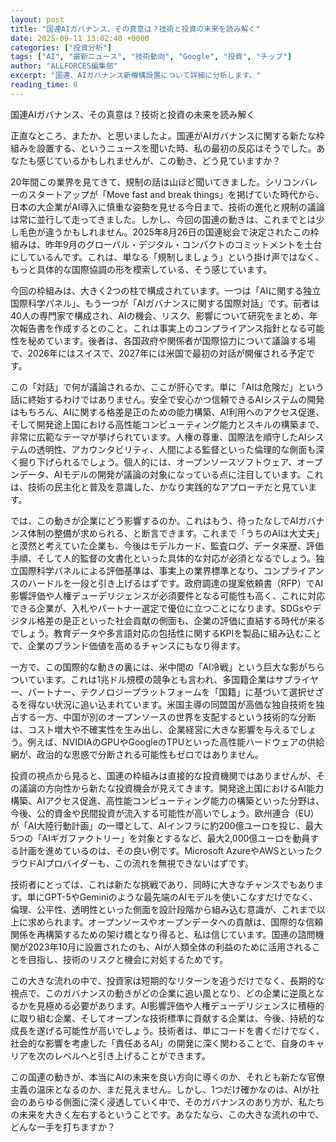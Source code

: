 ```yaml
---
layout: post
title: "国連AIガバナンス、その真意は？技術と投資の未来を読み解く"
date: 2025-09-11 13:02:40 +0000
categories: ["投資分析"]
tags: ["AI", "最新ニュース", "技術動向", "Google", "投資", "チップ"]
author: "ALLFORCES編集部"
excerpt: "国連、AIガバナンス新機構設置について詳細に分析します。"
reading_time: 8
---
```


国連AIガバナンス、その真意は？技術と投資の未来を読み解く

正直なところ、またか、と思いましたよ。国連がAIガバナンスに関する新たな枠組みを設置する、というニュースを聞いた時、私の最初の反応はそうでした。あなたも感じているかもしれませんが、この動き、どう見ていますか？

20年間この業界を見てきて、規制の話は山ほど聞いてきました。シリコンバレーのスタートアップが「Move fast and break things」を掲げていた時代から、日本の大企業がAI導入に慎重な姿勢を見せる今日まで、技術の進化と規制の議論は常に並行して走ってきました。しかし、今回の国連の動きは、これまでとは少し毛色が違うかもしれません。2025年8月26日の国連総会で決定されたこの枠組みは、昨年9月のグローバル・デジタル・コンパクトのコミットメントを土台にしているんです。これは、単なる「規制しましょう」という掛け声ではなく、もっと具体的な国際協調の形を模索している、そう感じています。

今回の枠組みは、大きく2つの柱で構成されています。一つは「AIに関する独立国際科学パネル」、もう一つが「AIガバナンスに関する国際対話」です。前者は40人の専門家で構成され、AIの機会、リスク、影響について研究をまとめ、年次報告書を作成するとのこと。これは事実上のコンプライアンス指針となる可能性を秘めています。後者は、各国政府や関係者が国際協力について議論する場で、2026年にはスイスで、2027年には米国で最初の対話が開催される予定です。

この「対話」で何が議論されるか、ここが肝心です。単に「AIは危険だ」という話に終始するわけではありません。安全で安心かつ信頼できるAIシステムの開発はもちろん、AIに関する格差是正のための能力構築、AI利用へのアクセス促進、そして開発途上国における高性能コンピューティング能力とスキルの構築まで、非常に広範なテーマが挙げられています。人権の尊重、国際法を順守したAIシステムの透明性、アカウンタビリティ、人間による監督といった倫理的な側面も深く掘り下げられるでしょう。個人的には、オープンソースソフトウェア、オープンデータ、AIモデルの開発が議論の対象になっている点に注目しています。これは、技術の民主化と普及を意識した、かなり実践的なアプローチだと見ています。

では、この動きが企業にどう影響するのか。これはもう、待ったなしでAIガバナンス体制の整備が求められる、と断言できます。これまで「うちのAIは大丈夫」と漠然と考えていた企業も、今後はモデルカード、監査ログ、データ来歴、評価手順、そして人的監督の文書化といった具体的な対応が必須となるでしょう。独立国際科学パネルによる評価基準は、事実上の業界標準となり、コンプライアンスのハードルを一段と引き上げるはずです。政府調達の提案依頼書（RFP）でAI影響評価や人権デューデリジェンスが必須要件となる可能性も高く、これに対応できる企業が、入札やパートナー選定で優位に立つことになります。SDGsやデジタル格差の是正といった社会貢献の側面も、企業の評価に直結する時代が来るでしょう。教育データや多言語対応の包括性に関するKPIを製品に組み込むことで、企業のブランド価値を高めるチャンスにもなり得ます。

一方で、この国際的な動きの裏には、米中間の「AI冷戦」という巨大な影がちらついています。これは1兆ドル規模の競争とも言われ、多国籍企業はサプライヤー、パートナー、テクノロジープラットフォームを「国籍」に基づいて選択せざるを得ない状況に追い込まれています。米国主導の同盟国が高価な独自技術を独占する一方、中国が別のオープンソースの世界を支配するという技術的な分断は、コスト増大や不確実性を生み出し、企業経営に大きな影響を与えるでしょう。例えば、NVIDIAのGPUやGoogleのTPUといった高性能ハードウェアの供給網が、政治的な思惑で分断される可能性もゼロではありません。

投資の視点から見ると、国連の枠組みは直接的な投資機関ではありませんが、その議論の方向性から新たな投資機会が見えてきます。開発途上国におけるAI能力構築、AIアクセス促進、高性能コンピューティング能力の構築といった分野は、今後、公的資金や民間投資が流入する可能性が高いでしょう。欧州連合（EU）が「AI大陸行動計画」の一環として、AIインフラに約200億ユーロを投じ、最大5つの「AIギガファクトリー」を対象とするなど、最大2,000億ユーロを動員する計画を進めているのは、その良い例です。Microsoft AzureやAWSといったクラウドAIプロバイダーも、この流れを無視できないはずです。

技術者にとっては、これは新たな挑戦であり、同時に大きなチャンスでもあります。単にGPT-5やGeminiのような最先端のAIモデルを使いこなすだけでなく、倫理、公平性、透明性といった側面を設計段階から組み込む意識が、これまで以上に求められます。オープンソースやオープンデータへの貢献は、国際的な信頼関係を再構築するための架け橋となり得ると、私は信じています。国連の諮問機関が2023年10月に設置されたのも、AIが人類全体の利益のために活用されることを目指し、技術のリスクと機会に対処するためです。

この大きな流れの中で、投資家は短期的なリターンを追うだけでなく、長期的な視点で、このガバナンスの動きがどの企業に追い風となり、どの企業に逆風となるかを見極める必要があります。AI影響評価や人権デューデリジェンスに積極的に取り組む企業、そしてオープンな技術標準に貢献する企業は、今後、持続的な成長を遂げる可能性が高いでしょう。技術者は、単にコードを書くだけでなく、社会的な影響を考慮した「責任あるAI」の開発に深く関わることで、自身のキャリアを次のレベルへと引き上げることができます。

この国連の動きが、本当にAIの未来を良い方向に導くのか、それとも新たな官僚主義の温床となるのか、まだ見えません。しかし、1つだけ確かなのは、AIが社会のあらゆる側面に深く浸透していく中で、そのガバナンスのあり方が、私たちの未来を大きく左右するということです。あなたなら、この大きな流れの中で、どんな一手を打ちますか？

